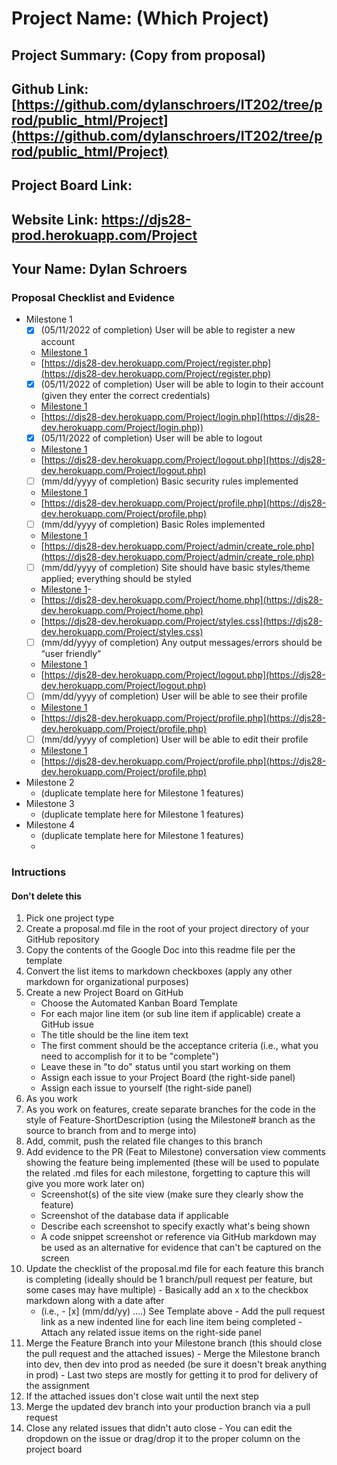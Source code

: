 # Project Name: (Which Project)
## Project Summary: (Copy from proposal)
## Github Link: [https://github.com/dylanschroers/IT202/tree/prod/public_html/Project](https://github.com/dylanschroers/IT202/tree/prod/public_html/Project)
## Project Board Link: 
## Website Link: https://djs28-prod.herokuapp.com/Project
## Your Name: Dylan Schroers

<!-- Line item / Feature template (use this for each bullet point) -- DO NOT DELETE THIS SECTION


- [ ] \(mm/dd/yyyy of completion) Feature Title (from the proposal bullet point, if it's a sub-point indent it properly)
  -  Link to related .md file: [Link Name](link url)

 End Line item / Feature Template -- DO NOT DELETE THIS SECTION --> 
 
 
### Proposal Checklist and Evidence

- Milestone 1
    - [x] \(05/11/2022 of completion) User will be able to register a new account
    -  [Milestone 1](https://github.com/dylanschroers/IT202/blob/Milestone1/public_html/Project/milestone1.md)
    -  [https://djs28-dev.herokuapp.com/Project/register.php](https://djs28-dev.herokuapp.com/Project/register.php)
    - [x] \(05/11/2022 of completion) User will be able to login to their account (given they enter the correct credentials)
    -  [Milestone 1](https://github.com/dylanschroers/IT202/blob/Milestone1/public_html/Project/milestone1.md)
    -  [https://djs28-dev.herokuapp.com/Project/login.php](https://djs28-dev.herokuapp.com/Project/login.php))
    - [x] \(05/11/2022 of completion) User will be able to logout
    -  [Milestone 1](https://github.com/dylanschroers/IT202/blob/Milestone1/public_html/Project/milestone1.md)
    -  [https://djs28-dev.herokuapp.com/Project/logout.php](https://djs28-dev.herokuapp.com/Project/logout.php)
    - [ ] \(mm/dd/yyyy of completion) Basic security rules implemented
    -  [Milestone 1](https://github.com/dylanschroers/IT202/blob/Milestone1/public_html/Project/milestone1.md)
    -  [https://djs28-dev.herokuapp.com/Project/profile.php](https://djs28-dev.herokuapp.com/Project/profile.php)
    - [ ] \(mm/dd/yyyy of completion) Basic Roles implemented
    -  [Milestone 1](https://github.com/dylanschroers/IT202/blob/Milestone1/public_html/Project/milestone1.md)
    -  [https://djs28-dev.herokuapp.com/Project/admin/create_role.php](https://djs28-dev.herokuapp.com/Project/admin/create_role.php)
    - [ ] \(mm/dd/yyyy of completion) Site should have basic styles/theme applied; everything should be styled
    -  [Milestone 1](https://github.com/dylanschroers/IT202/blob/Milestone1/public_html/Project/milestone1.md)-  
    -  [https://djs28-dev.herokuapp.com/Project/home.php](https://djs28-dev.herokuapp.com/Project/home.php)
    -  [https://djs28-dev.herokuapp.com/Project/styles.css](https://djs28-dev.herokuapp.com/Project/styles.css)
    - [ ] \(mm/dd/yyyy of completion) Any output messages/errors should be “user friendly”
    -  [Milestone 1](https://github.com/dylanschroers/IT202/blob/Milestone1/public_html/Project/milestone1.md)
    -  [https://djs28-dev.herokuapp.com/Project/logout.php](https://djs28-dev.herokuapp.com/Project/logout.php)
    - [ ] \(mm/dd/yyyy of completion) User will be able to see their profile
    -  [Milestone 1](https://github.com/dylanschroers/IT202/blob/Milestone1/public_html/Project/milestone1.md)
    -  [https://djs28-dev.herokuapp.com/Project/profile.php](https://djs28-dev.herokuapp.com/Project/profile.php)
    - [ ] \(mm/dd/yyyy of completion) User will be able to edit their profile
    -  [Milestone 1](https://github.com/dylanschroers/IT202/blob/Milestone1/public_html/Project/milestone1.md)
    -  [https://djs28-dev.herokuapp.com/Project/profile.php](https://djs28-dev.herokuapp.com/Project/profile.php)
- Milestone 2
  - (duplicate template here for Milestone 1 features)
- Milestone 3
  - (duplicate template here for Milestone 1 features)
- Milestone 4
  - (duplicate template here for Milestone 1 features)
  - 
### Intructions
#### Don't delete this
1. Pick one project type
2. Create a proposal.md file in the root of your project directory of your GitHub repository
3. Copy the contents of the Google Doc into this readme file per the template
4. Convert the list items to markdown checkboxes (apply any other markdown for organizational purposes)
5. Create a new Project Board on GitHub
   - Choose the Automated Kanban Board Template
   - For each major line item (or sub line item if applicable) create a GitHub issue
   - The title should be the line item text
   - The first comment should be the acceptance criteria (i.e., what you need to accomplish for it to be "complete")
   - Leave these in "to do" status until you start working on them
   - Assign each issue to your Project Board (the right-side panel)
   - Assign each issue to yourself (the right-side panel)
6. As you work
  1. As you work on features, create separate branches for the code in the style of Feature-ShortDescription (using the Milestone# branch as the source to branch from and to merge into)
  2. Add, commit, push the related file changes to this branch
  3. Add evidence to the PR (Feat to Milestone) conversation view comments showing the feature being implemented (these will be used to populate the related .md files for each milestone, forgetting to capture this will give you more work later on)
     - Screenshot(s) of the site view (make sure they clearly show the feature)
     - Screenshot of the database data if applicable
     - Describe each screenshot to specify exactly what's being shown
     - A code snippet screenshot or reference via GitHub markdown may be used as an alternative for evidence that can't be captured on the screen
  4. Update the checklist of the proposal.md file for each feature this branch is completing (ideally should be 1 branch/pull request per feature, but some cases may have multiple)
    - Basically add an x to the checkbox markdown along with a date after
      - (i.e.,   - [x] (mm/dd/yy) ....) See Template above
    - Add the pull request link as a new indented line for each line item being completed
    - Attach any related issue items on the right-side panel
  5. Merge the Feature Branch into your Milestone branch (this should close the pull request and the attached issues)
    - Merge the Milestone branch into dev, then dev into prod as needed (be sure it doesn't break anything in prod)
    - Last two steps are mostly for getting it to prod for delivery of the assignment 
  7. If the attached issues don't close wait until the next step
  8. Merge the updated dev branch into your production branch via a pull request
  9. Close any related issues that didn't auto close
    - You can edit the dropdown on the issue or drag/drop it to the proper column on the project board